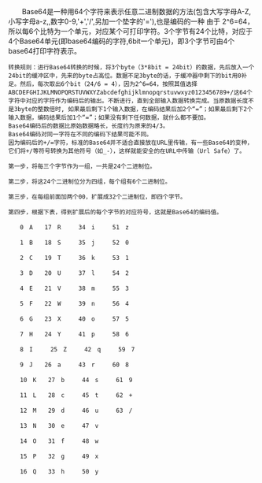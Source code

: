 &emsp;&emsp;Base64是一种用64个字符来表示任意二进制数据的方法(包含大写字母A-Z,小写字母a-z,,数字0-9,'+','/',另加一个垫字的'='),也是编码的一种
由于 2^6=64，所以每6个比特为一个单元，对应某个可打印字符。3个字节有24个比特，对应于4个Base64单元(即base64编码的字符,6bit一个单元)，即3个字节可由4个base64打印字符表示。
```
转换规则：进行Base64转换的时候，将3个byte（3*8bit = 24bit）的数据，先后放入一个24bit的缓冲区中，先来的byte占高位。数据不足3byte的话，于缓冲器中剩下的bit用0补足。然后，每次取出6个bit（24/6 = 4），因为2^6=64，按照其值选择ABCDEFGHIJKLMNOPQRSTUVWXYZabcdefghijklmnopqrstuvwxyz0123456789+/这64个字符中对应的字符作为编码后的输出。不断进行，直到全部输入数据转换完成。当原数据长度不是3byte的整数倍时, 如果最后剩下1个输入数据，在编码结果后加2个“=”；如果最后剩下2个输入数据，编码结果后加1个“=”；如果没有剩下任何数据，就什么都不要加。
Base64编码后的数据比原始数据略长，长度约为原来的4/3。
Base64编码对同一字符在不同的编码下结果可能不同。
因为编码后的+/=字符，标准的Base64并不适合直接放在URL里传输，有一些Base64的变种，它们将+/等符号转换为其他符号（如_-），这样就能安全的在URL中传输（Url Safe）了。
```
```
第一步，将每三个字节作为一组，一共是24个二进制位。

第二步，将这24个二进制位分为四组，每个组有6个二进制位。

第三步，在每组前面加两个00，扩展成32个二进制位，即四个字节。

第四步，根据下表，得到扩展后的每个字节的对应符号，这就是Base64的编码值。
```
```
　　0　A　　17　R　　　34　i　　　51　z

　　1　B　　18　S　　　35　j　　　52　0

　　2　C　　19　T　　　36　k　　　53　1

　　3　D　　20　U　　　37　l　　　54　2

　　4　E　　21　V　　　38　m　　　55　3

　　5　F　　22　W　　　39　n　　　56　4

　　6　G　　23　X　　　40　o　　　57　5

　　7　H　　24　Y　　　41　p　　　58　6

　　8　I　　　25　Z　　　42　q　　　59　7

　　9　J　　26　a　　　43　r　　　60　8

　　10　K　　27　b　　　44　s　　　61　9

　　11　L　　28　c　　　45　t　　　62　+

　　12　M　　29　d　　　46　u　　　63　/

　　13　N　　30　e　　　47　v

　　14　O　　31　f　　　48　w　　　

　　15　P　　32　g　　　49　x

　　16　Q　　33　h　　　50　y
```